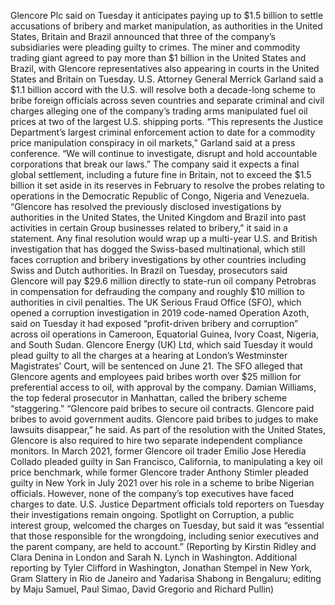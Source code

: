Glencore Plc said on Tuesday it anticipates paying up to $1.5 billion to settle accusations of bribery and market manipulation, as authorities in the United States, Britain and Brazil announced that three of the company’s subsidiaries were pleading guilty to crimes.
The miner and commodity trading giant agreed to pay more than $1 billion in the United States and Brazil, with Glencore representatives also appearing in courts in the United States and Britain on Tuesday.
U.S. Attorney General Merrick Garland said a $1.1 billion accord with the U.S. will resolve both a decade-long scheme to bribe foreign officials across seven countries and separate criminal and civil charges alleging one of the company’s trading arms manipulated fuel oil prices at two of the largest U.S. shipping ports.
“This represents the Justice Department’s largest criminal enforcement action to date for a commodity price manipulation conspiracy in oil markets,” Garland said at a press conference.
“We will continue to investigate, disrupt and hold accountable corporations that break our laws.”
The company said it expects a final global settlement, including a future fine in Britain, not to exceed the $1.5 billion it set aside in its reserves in February to resolve the probes relating to operations in the Democratic Republic of Congo, Nigeria and Venezuela.
“Glencore has resolved the previously disclosed investigations by authorities in the United States, the United Kingdom and Brazil into past activities in certain Group businesses related to bribery,” it said in a statement.
Any final resolution would wrap up a multi-year U.S. and British investigation that has dogged the Swiss-based multinational, which still faces corruption and bribery investigations by other countries including Swiss and Dutch authorities.
In Brazil on Tuesday, prosecutors said Glencore will pay $29.6 million directly to state-run oil company Petrobras in compensation for defrauding the company and roughly $10 million to authorities in civil penalties.
The UK Serious Fraud Office (SFO), which opened a corruption investigation in 2019 code-named Operation Azoth, said on Tuesday it had exposed “profit-driven bribery and corruption” across oil operations in Cameroon, Equatorial Guinea, Ivory Coast, Nigeria, and South Sudan.
Glencore Energy (UK) Ltd, which said Tuesday it would plead guilty to all the charges at a hearing at London’s Westminster Magistrates’ Court, will be sentenced on June 21.
The SFO alleged that Glencore agents and employees paid bribes worth over $25 million for preferential access to oil, with approval by the company.
Damian Williams, the top federal prosecutor in Manhattan, called the bribery scheme “staggering.”
“Glencore paid bribes to secure oil contracts. Glencore paid bribes to avoid government audits. Glencore paid bribes to judges to make lawsuits disappear,” he said.
As part of the resolution with the United States, Glencore is also required to hire two separate independent compliance monitors.
In March 2021, former Glencore oil trader Emilio Jose Heredia Collado pleaded guilty in San Francisco, California, to manipulating a key oil price benchmark, while former Glencore trader Anthony Stimler pleaded guilty in New York in July 2021 over his role in a scheme to bribe Nigerian officials.
However, none of the company’s top executives have faced charges to date. U.S. Justice Department officials told reporters on Tuesday their investigations remain ongoing.
Spotlight on Corruption, a public interest group, welcomed the charges on Tuesday, but said it was “essential that those responsible for the wrongdoing, including senior executives and the parent company, are held to account.”
(Reporting by Kirstin Ridley and Clara Denina in London and Sarah N. Lynch in Washington. Additional reporting by Tyler Clifford in Washington, Jonathan Stempel in New York, Gram Slattery in Rio de Janeiro and Yadarisa Shabong in Bengaluru; editing by Maju Samuel, Paul Simao, David Gregorio and Richard Pullin)